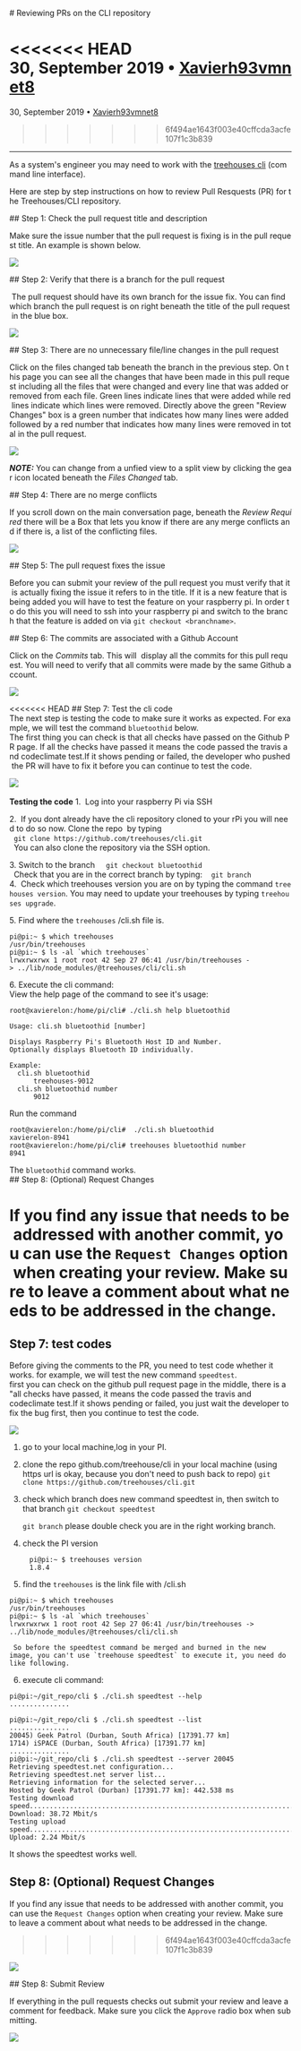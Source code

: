 # Reviewing PRs on the CLI repository

<<<<<<< HEAD
30, September 2019 • [Xavierh93](https://github.com/xavierh93)[vmnet8](https://github.com/vmnet8)
=======
30, September 2019 • [Xavierh93](https://github.com/xavierh93)[vmnet8](https://github.com/vmnet8)
>>>>>>> 6f494ae1643f003e40cffcda3acfe107f1c3b839

---

As a system's engineer you may need to work with the [treehouses cli](https://github.com/treehouses/cli) (command line interface). 

Here are step by step instructions on how to review Pull Resquests (PR) for the Treehouses/CLI repository.

## Step 1: Check the pull request title and description

Make sure the issue number that the pull request is fixing is in the pull request title. An example is shown below.

![](images/20190930-prtitle.png)


## Step 2: Verify that there is a branch for the pull request

 The pull request should have its own branch for the issue fix. You can find which branch the pull request is on right beneath the title of the pull request in the blue box.

![](images/20190930-branchpr.png)

## Step 3: There are no unnecessary file/line changes in the pull request

Click on the files changed tab beneath the branch in the previous step. On this page you can see all the changes that have been made in this pull request including all the files that were changed and every line that was added or removed from each file. Green lines indicate lines that were added while red lines indicate which lines were removed. Directly above the green "Review Changes" box is a green number that indicates how many lines were added followed by a red number that indicates how many lines were removed in total in the pull request.

![](images/20190930-fileschanged.png)

_**NOTE:**_ You can change from a unfied view to a split view by clicking the gear icon located beneath the *Files Changed* tab.

## Step 4: There are no merge conflicts

If you scroll down on the main conversation page, beneath the *Review Required* there will be a Box that lets you know if there are any merge conflicts and if there is, a list of the conflicting files.

![](images/20190930-mergeconflicts.png)


## Step 5: The pull request fixes the issue

Before you can submit your review of the pull request you must verify that it is actually fixing the issue it refers to in the title. If it is a new feature that is being added you will have to test the feature on your raspberry pi. In order to do this you will need to ssh into your raspberry pi and switch to the branch that the feature is added on via `git checkout <branchname>`.

## Step 6: The commits are associated with a Github Account

Click on the *Commits* tab. This will  display all the commits for this pull request. You will need to verify that all commits were made by the same Github account.

![](images/20190930-commits.png)

<<<<<<< HEAD
## Step 7: Test the cli code
The next step is testing the code to make sure it works as expected. For example, we will test the command `bluetoothid` below.  
The first thing you can check is that all checks have passed on the Github PR page. If all the checks have passed it means the code passed the travis and codeclimate test.If it shows pending or failed, the developer who pushed the PR will have to fix it before you can continue to test the code.

![](images/20191002-check_travis.jpg) 

**Testing the code**
1.  Log into your raspberry Pi via SSH

2.  If you dont already have the cli repository cloned to your rPi you will need to do so now. Clone the repo  by typing
  `git clone https://github.com/treehouses/cli.git`
  You can also clone the repository via the SSH option.

3. Switch to the branch 
   `git checkout bluetoothid`
  Check that you are in the correct branch by typing:
   `git branch`
    
4.  Check which treehouses version you are on by typing the command `treehouses version`. You may need to update your treehouses by typing `treehouses upgrade`.

5. Find where the `treehouses` /cli.sh file is.
~~~
pi@pi:~ $ which treehouses
/usr/bin/treehouses
pi@pi:~ $ ls -al `which treehouses`
lrwxrwxrwx 1 root root 42 Sep 27 06:41 /usr/bin/treehouses -> ../lib/node_modules/@treehouses/cli/cli.sh
~~~

6. Execute the cli command:
View the help page of the command to see it's usage:
~~~
root@xavierelon:/home/pi/cli# ./cli.sh help bluetoothid

Usage: cli.sh bluetoothid [number]

Displays Raspberry Pi's Bluetooth Host ID and Number.
Optionally displays Bluetooth ID individually.

Example:
  cli.sh bluetoothid
      treehouses-9012
  cli.sh bluetoothid number
      9012
~~~

Run the command
~~~
root@xavierelon:/home/pi/cli#  ./cli.sh bluetoothid
xavierelon-8941
root@xavierelon:/home/pi/cli# treehouses bluetoothid number
8941
~~~

The `bluetoothid` command works.
     
## Step 8: (Optional) Request Changes

If you find any issue that needs to be addressed with another commit, you can use the `Request Changes` option when creating your review. Make sure to leave a comment about what needs to be addressed in the change. 
=======
## Step 7: test codes
Before giving the comments to the PR, you need to test code whether it works.
for example, we will test the new command `speedtest`.  
first you can check on the github pull request page in the middle, there is a "all checks have passed, it means the code passed the travis and codeclimate test.If it shows pending or failed, you just wait the developer to fix the bug first, then you continue to test the code. 

![](images/20191002-check_travis.jpg) 

1.  go to your local machine,log in your PI.
2.  clone the repo github.com/treehouse/cli in your local machine (using https url is okay, because you don't need to push back to repo)
  `git clone https://github.com/treehouses/cli.git`
3. check which branch does new command speedtest in, then switch to that branch
   `git checkout speedtest`
  
   `git branch`
    please double check you are in the right working branch.
4.  check the PI version
```
     pi@pi:~ $ treehouses version
     1.8.4
```
5. find the `treehouses` is the link file with /cli.sh
```
pi@pi:~ $ which treehouses
/usr/bin/treehouses
pi@pi:~ $ ls -al `which treehouses`
lrwxrwxrwx 1 root root 42 Sep 27 06:41 /usr/bin/treehouses -> ../lib/node_modules/@treehouses/cli/cli.sh
```
     So before the speedtest command be merged and burned in the new image, you can't use `treehouse speedtest` to execute it, you need do like following.
6.  execute cli command:
```
pi@pi:~/git_repo/cli $ ./cli.sh speedtest --help
...............

pi@pi:~/git_repo/cli $ ./cli.sh speedtest --list
...............
20045) Geek Patrol (Durban, South Africa) [17391.77 km]
1714) iSPACE (Durban, South Africa) [17391.77 km]
...............
pi@pi:~/git_repo/cli $ ./cli.sh speedtest --server 20045
Retrieving speedtest.net configuration...
Retrieving speedtest.net server list...
Retrieving information for the selected server...
Hosted by Geek Patrol (Durban) [17391.77 km]: 442.538 ms
Testing download speed................................................................................
Download: 38.72 Mbit/s
Testing upload speed......................................................................................................
Upload: 2.24 Mbit/s 
```
   It shows the speedtest works well.
     
## Step 8: (Optional) Request Changes

If you find any issue that needs to be addressed with another commit, you can use the `Request Changes` option when creating your review. Make sure to leave a comment about what needs to be addressed in the change. 
>>>>>>> 6f494ae1643f003e40cffcda3acfe107f1c3b839

![](images/20190930-requestchanges.png)

## Step 8: Submit Review

If everything in the pull requests checks out submit your review and leave a comment for feedback. Make sure you click the `Approve` radio box when submitting.

![](images/20190930-approve.png)
